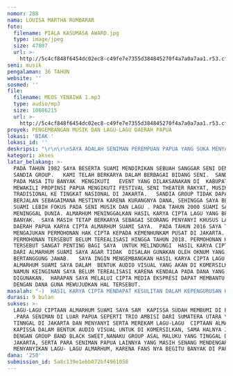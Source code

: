 ```yaml
---
nomor: 288
nama: LOUISA MARTHA RUMBARAR
foto:
  filename: PIALA KASUMASA AWARD.jpg
  type: image/jpeg
  size: 47807
  url: >-
    http://5c4cf848f6454dc02ec8-c49fe7e7355d384845270f4a7a0a7aa1.r53.cf2.rackcdn.com/bf5ac970-3a5c-449b-8d26-bc546265985f/PIALA%20KASUMASA%20AWARD.jpg
seni: musik
pengalaman: 36 TAHUN
website: ''
sosmed: ''
file:
  filename: MEOS YENAIWA 1.mp3
  type: audio/mp3
  size: 10686215
  url: >-
    http://5c4cf848f6454dc02ec8-c49fe7e7355d384845270f4a7a0a7aa1.r53.cf2.rackcdn.com/ed327295-9095-4ed5-8ced-c4efeec4daa4/MEOS%20YENAIWA%201.mp3
proyek: PENGEMBANGAN MUSIK DAN LAGU-LAGU DAERAH PAPUA
lokasi: 'BIAK '
lokasi_id: ''
deskripsi: "\r\n\r\nSAYA ADALAH SENIMAN PEREMPUAN PAPUA YANG SUKA MENYANYIKAN LAGU -LAGU PAPUA KHUSUS LAGU-LAGU DAERAH CIPTAAN ALMARHUM SUAMI SAYA SAM KAPISSA.  LAGU – LAGU CIPTAANNYA BERCERITA TENTANG CINTA KASIH, KEMANUSIAAN, CINTA DAMAI, PATRIOTISME, KEINDAHAN ALAM DAN LINGKUNGAN HIDUP.  TAHUN 1998 SAYA DAN ALMARHUM SUAMI SAYA MEREKAM BEBERAPA LAGU DENGAN ARRANGEMENT MUSIK YANG SEDERHANA DALAM BENTUK AUDIO VISUAL OLEH STASIUN TVRI PAPUA UNTUK PROMOSI HOTEL MARAU BIAK. PADA TAHUN 2009 SAYA MEREKAM LAGI BEBERAPA LAGU UNTUK PROMOSI STASIUN BYAK TV DALAM BENTUK AUDIO VISUAL OLEH TVRI PAPUA DALAM ARRANGEMENT MUSIK YANG SANGAT SEDERHANA.  REKAMAN LAGU – LAGU TERSEBUT BUKAN UNTUK DI KOMERSILKAN TAPI HANYA UNTUK KONSUMSI KALANGAN TERBATAS. HARAPAN SAYA MELALUI CIPTA MEDIA EKSPRESI DAPAT MEMBANTU SAYA GUNA PENGEMBANGAN MUSIK DAN LAGU- LAGU DAERAH PAPUA UNTUK DIREKAM DALAM BENTUK AUDIO VISUAL (MP4) KARAOKE DENGAN GARAPAN MUSIK YANG LEBIH LENGKAP DENGAN TIDAK MENINGGALKAN CIRI KHAS PAPUA, SEHINGGA DAPAT DI DENGAR SERTA DINIKMATI OLEH MASYARAKAT PAPUA DAN JUGA SAUDARA – SAUDARA KITA DI LUAR PAPUA DALAM TEKS LAGU PENGERTIAN BAHASA INDONESIA. SELANJUTNYA CIPTA MEDIA EKSPRESI DAPAT MEMBANTU SAYA DALAM MENGURUS HAK CIPTA LAGU-LAGU CIPTAAN DARI ALMARHUM SUAMI SAYA KE KEMENTRIAN HUKUM DAN HAM REPUBLIK INDONESIA DI JAKARTA.\r\n\r\n"
kategori: akses
latar_belakang: >-
  PADA TAHUN 1982 SAYA BESERTA SUAMI MENDIRIKAN SEBUAH SANGGAR SENI DENGAN NAMA
  SANDIA GROUP.   KAMI TELAH BERKARYA DALAM BERBAGAI BIDANG SENI.  SANDIA GROUP
  PADA MASA ITU BANYAK  MENGIKUTI   EVENT YANG DILAKSANAKAN DI  KABUPATEN, SERTA
  MEWAKILI PROPINSI PAPUA MENGIKUTI FESTIVAL SENI THEATER RAKYAT, MUSIK
  TRADISIONAL KE TINGKAT NASIONAL DI JAKARTA.   SANDIA GROUP TIDAK DAPAT
  BERJALAN SEBAGAIMANA MESTINYA KARENA KURANGNYA DANA, SEHINGGA SAYA BERSAMA
  SUAMI LEBIH FOKUS PADA SENI MUSIK DAN LAGU . PADA TAHUN 2000 SUAMI SAYA
  MENINGGAL DUNIA. ALMARHUM MENINGGALKAN HASIL KARYA CIPTA LAGU YANG BEGITU
  BANYAK.  SAYA MASIH TETAP BERKARYA SEBAGAI SEORANG PENYANYI KHUSUS LAGU POP
  DAERAH PAPUA KARYA CIPTA ALMARHUM SUAMI SAYA.  PADA TAHUN 2016 SAYA TELAH
  MENGAJUKAN PERMOHONAN HAK CIPTA KEPADA KEMENHUNKAM PUSAT DI JAKARTA. 
  PERMOHONAN TERSEBUT BELUM TEREALISASI HINGGA TAHUN 2018. PERMOHONAN HAK CIPTA
  TERSEBUT SANGAT PENTING BAGI SAYA  UNTUK MELINDUNGI  HASIL KARYA CIPTA LAGU
  DARI ALMARHUM SUAMI SAYA AGAR TIDAK  DISALAH GUNAKAN OLEH OKNUM YANG TIDAK
  BERTANGGUNG JAWAB.   SAYA INGIN MENGEMBANGKAN HASIL KARYA CIPTA LAGU DAN MUSIK
  ALMARHUM SUAMI SAYA DALAM  BENTUK AUDIO VISUAL YANG AKAN DI KOMERSILKAN  . 
  NAMUN KEINGINAN SAYA BELUM TEREALISASI KARENA KENDALA PADA DANA YANG AKAN
  DIGUNAKAN.  HARAPAN SAYA MELALUI CIPTA MEDIA EKSPRESI DAPAT MEMBANTU SAYA
  DENGAN DANA GUNA MEWUJUDKAN HAL TERSEBUT.
masalah: "-)  HASIL KARYA CIPTA MENDAPAT KESULITAN DALAM KEPENGURUSAN HAK CIPTA.\r\n\r\n\r\n-) KESULITAN DANA UNTUK PENGEMBANGAN MUSIK DAN LAGU-LAGU DAERAH PAPUA."
durasi: 9 bulan
sukses: >-
  LAGU-LAGU CIPTAAN ALMARHUM SUAMI SAYA SAM  KAPISSA SUDAH MEMBUMI DI PAPUA
  .PARA SENIMAN DI LUAR PAPUA SEPERTI TRIO AMBISI DARI SUMATERA UTARA YANG
  TINNGAL DI JAKARTA DAN MENYANYI SERTA MEREKAM LAGU-LAGU  CIPTAAN ALMARHUM SAM
  KAPISSA DALAM BENTUK AUDIO VISUAL UNTUK DI KOMERSILKAN, SAMA HALNYA JUGA
  DENGAN GROUP BAND BLACK SWEET,NANAKU GROUP ASAL MALUKU YANG TINGGAL DI
  JAKARTA, SERTA PARA SENIMAN PAPUA LAINNYA YANG MASIH SENANG MENDENGAR SERTA
  MENYANYIKAN LAGU- LAGU ALMARHUM, KARENA FANS NYA BEGITU BANYAK DI PAPUA.
dana: '250'
submission_id: 5a8c139e1ebb072bf4961058
---
```

